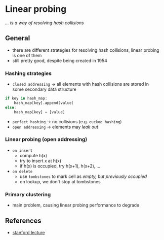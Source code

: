 # Linear probing
*... is a way of resolving hash collisions*

## General
* there are different strategies for resolving hash collisions, linear probing is one of them
* still pretty good, despite being created in 1954

### Hashing strategies
* `closed addressing` -> all elements with hash collisions are stored in some secondary data structure
```python
if key in hash_map:
    hash_map[key].append(value)
else:
    hash_map[key] = [value]
```
* `perfect hashing` -> no collisions (e.g. `cuckoo hashing`)
* `open addressing` -> elements may *leak out*

### Linear probing (open addressing)
* `on insert`
  * compute h(x)
  * try to insert x at h(x)
  * if h(x) is occupied, try h(x+1), h(x+2), ...
* `on delete`
  * use `tombstones` to mark cell as *empty, but previously occupied*
  * on lookup, we don't stop at tombstones 

### Primary clustering
* main problem, causing linear probing performance to degrade

## References
* [stanford lecture](https://web.stanford.edu/class/archive/cs/cs166/cs166.1166/lectures/12/Small12.pdf)
